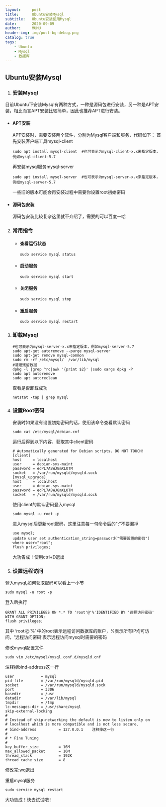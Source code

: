 ```yaml
---
layout:     post
title:      Ubuntu安装Mysql
subtitle:   Ubuntu安装使用Mysql
date:       2020-09-09
author:     MUMU
header-img: img/post-bg-debug.png
catalog: true
tags:
    - Ubuntu
    - Mysql
    - 数据库
---
```


## Ubuntu安装Mysql

1. ### 安装Mysql

目前Ubuntu下安装Mysql有两种方式，一种是源码包进行安装，另一种是APT安装，相比而言APT安装比较简单，因此也推荐APT进行安装。

- #### APT安装

  APT安装时，需要安装两个软件，分别为Mysql客户端和服务，代码如下：
  首先安装客户端工具mysql-client

  ```shell
  sudo apt install mysql-client  #也可表示为mysql-client-x.x来指定版本，例如mysql-client-5.7
  ```

  再安装mysql服务mysql-server

  ```shell
  sudo apt install mysql-server  #也可表示为mysql-server-x.x来指定版本，例如mysql-server-5.7
  ```

  一些旧的版本可能会再安装过程中需要你设置root初始密码

- #### 源码包安装

  源码包安装比较复杂这里就不介绍了，需要的可以百度一哈



2. ### 常用指令

   - #### 查看运行状态

     ```shell
     sudo service mysql status
     ```

   - #### 启动服务

     ```shell
     sudo service mysql start
     ```

   - #### 关闭服务

     ```shell
     sudo service mysql stop
     ```

   - #### 重启服务

     ```shell
     sudo service mysql restart
     ```




3. ### 卸载Mysql

   ```shell
   #也可表示为mysql-server-x.x来指定版本，例如mysql-server-5.7
   sudo apt-get autoremove --purge mysql-server
   sudo apt-get remove mysql-common
   sudo rm -rf /etc/mysql/  /var/lib/mysql
   #清理残留数据
   dpkg -l |grep ^rc|awk '{print $2}' |sudo xargs dpkg -P  
   sudo apt autoremove
   sudo apt autoreclean
   ```

   查看是否卸载成功

   ```shell
   netstat -tap | grep mysql
   ```




4. ### 	设置Root密码

   安装时如果没有设置初始密码的话，使用该命令查看默认密码

   ```shell
   sudo cat /etc/mysql/debian.cnf
   ```

   运行后得到以下内容，获取其中client密码

   ```shell
   # Automatically generated for Debian scripts. DO NOT TOUCH!
   [client]
   host     = localhost
   user     = debian-sys-maint
   password = edPL7A8WJ8mXLOTM
   socket   = /var/run/mysqld/mysqld.sock
   [mysql_upgrade]
   host     = localhost
   user     = debian-sys-maint
   password = edPL7A8WJ8mXLOTM
   socket   = /var/run/mysqld/mysqld.sock
   ```

   使用client的默认密码登入mysql

   ```shell
   sudo mysql -u root -p
   ```

   进入mysql后更新root密码，这里注意每一句命令后的";"不要漏掉

   ```shell
   use mysql;
   update user set authentication_string=password("需要设置的密码") where user="root";
   flush privileges;
   ```

   大功告成！使用ctrl+D退出



5. ### 设置远程访问
 登入mysql,如何获取密码可以看上一小节

   ```shell
   sudo mysql -u root -p
   ```
   
   登入后执行
   
   ```shell
   GRANT ALL PRIVILEGES ON *.* TO 'root'@'%'IDENTIFIED BY '远程访问密码' WITH GRANT OPTION;
   flush privileges;
   ```
   
   其中 ‘root’@’%’ 中的root表示远程访问数据库的账户，%表示所有IP均可访问，'远程访问密码’表示远程访问mysql时需要的密码
   
   修改mysql配置文件
   
   ```shell
   sudo vim /etc/mysql/mysql.conf.d/mysqld.cnf
   ```
   
   注释掉bind-address这一行
   
   ```shell
   user            = mysql
   pid-file        = /var/run/mysqld/mysqld.pid
   socket          = /var/run/mysqld/mysqld.sock
   port            = 3306
   basedir         = /usr
   datadir         = /var/lib/mysql
   tmpdir          = /tmp
   lc-messages-dir = /usr/share/mysql
   skip-external-locking
   #
   # Instead of skip-networking the default is now to listen only on
   # localhost which is more compatible and is not less secure.
   # bind-address          = 127.0.0.1    注释掉这一行
   #
   # * Fine Tuning
   #
   key_buffer_size         = 16M
   max_allowed_packet      = 16M
   thread_stack            = 192K
   thread_cache_size       = 8
   
   ```
   
   修改完:wq退出
   
   重启mysql服务
   
   ```shell
   sudo service mysql restart
   ```
   
   大功告成！快去试试吧！


